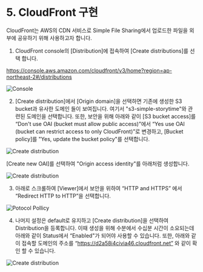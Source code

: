 # 5. CloudFront 구현

 
CloudFront는 AWS의 CDN 서비스로 Simple File Sharing에서 업로드한 파일을 외부에 공유하기 위해 사용하고자 합니다.

1) CloudFront console의 [Distribution]에 접속하여 [Create distributions]를 선택 합니다. 

https://console.aws.amazon.com/cloudfront/v3/home?region=ap-northeast-2#/distributions



![Console](/static/cloudfront-1.png)

2) [Create distribution]에서 [Origin domain]을 선택하면 기존에 생성한 S3 bucket과 유사한 도메인 들이 보여집니다. 여기서 "s3-simple-storytime"와 관련된 도메인을 선택합니다. 또한, 보안을 위해 아래와 같이 [S3 bucket access]를 “Don't use OAI (bucket must allow public access)”에서 “Yes use OAI (bucket can restrict access to only CloudFront)”로 변경하고, [Bucket policy]를 "Yes, update the bucket policy"를 선택합니다. 

![Create distribution](/static/cloudfront-2.png)

[Create new OAI]를 선택하여 "Origin access identity"를 아래처럼 생성합니다. 

![Create distribution](/static/cloudfront-2b.png)

3) 아래로 스크롤하여 [Viewer]에서 보안을 위하여 “HTTP and HTTPS” 에서 “Redirect HTTP to HTTP”을 선택합니다. 

![Potocol Pollicy](/static/cloudfront-3.png)

4) 나머지 설정은 default로 유지하고 [Create distribution]을 선택하여 Distribution을 등록합니다. 이때 생성을 위해 수분에서 수십분 시간이 소요되는데 아래와 같이 Status에서 “Enabled"가 되어야 사용할 수 있습니다. 또한, 아래와 같이 접속할 도메인의 주소를 “https://d2a58i4civia46.cloudfront.net” 와 같이 확인 할 수 있습니다. 


![Create distribution](/static/cloudfront-4.png)

